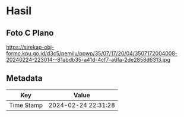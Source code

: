 # Hasil

## Foto C Plano

https://sirekap-obj-formc.kpu.go.id/d3c5/pemilu/ppwp/35/07/17/20/04/3507172004008-20240224-223014--81abdb35-a41d-4cf7-a6fa-2de2858d6313.jpg


## Metadata

| Key        | Value               |
| ---------- | ------------------- |
| Time Stamp | 2024-02-24 22:31:28 |



